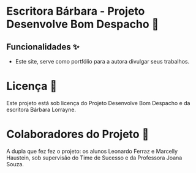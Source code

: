 # Escritora Bárbara - Projeto Desenvolve Bom Despacho 🤖


## Funcionalidades ✨

- Este site, serve como portfólio para a autora divulgar seus trabalhos.

# Licença 📜

Este projeto está sob licença do Projeto Desenvolve Bom Despacho e da escritora Bárbara Lorrayne.

# Colaboradores do Projeto 🤝

A dupla que fez fez o projeto: os alunos Leonardo Ferraz e Marcelly Haustein, sob supervisão do Time de Sucesso e da Professora Joana Souza.

